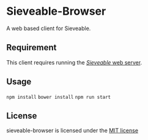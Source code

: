 # Sieveable-Browser
A web based client for Sieveable.

## Requirement
This client requires running the [_Sieveable_ web server](https://github.com/sikuli/sieveable/ "Sieveable web server").

## Usage

`npm install` `bower install` `npm run start`

## License

sieveable-browser is licensed under the [MIT license]((./LICENSE))